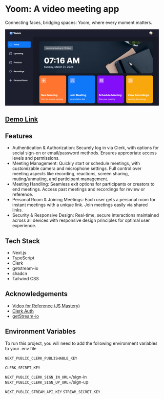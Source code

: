 
# Yoom: A video meeting app

Connecting faces, bridging spaces: Yoom, where every moment matters.


![Yooom](./yooom.vercel.app_.png)

## [Demo Link](https://yooom.vercel.app/)


## Features

- Authentication & Authorization: Securely log in via Clerk, with options for social sign-on or email/password methods. Ensures appropriate access levels and permissions.
- Meeting Management: Quickly start or schedule meetings, with customizable camera and microphone settings. Full control over meeting aspects like recording, reactions, screen sharing, muting/unmuting, and participant management.
- Meeting Handling: Seamless exit options for participants or creators to end meetings. Access past meetings and recordings for review or reference.
- Personal Room & Joining Meetings: Each user gets a personal room for instant meetings with a unique link. Join meetings easily via shared links.
- Security & Responsive Design: Real-time, secure interactions maintained across all devices with responsive design principles for optimal user experience.


## Tech Stack
- Next.js
- TypeScript
- Clerk
- getstream-io
- shadcn
- Tailwind CSS


## Acknowledgements

 - [Video for Reference (JS Mastery)](https://www.youtube.com/@javascriptmastery)
 - [Clerk Auth](https://clerk.com/docs/quickstarts/nextjs)
 - [getStream-io](https://getstream.io/video/docs/react/)


## Environment Variables

To run this project, you will need to add the following environment variables to your .env file

`NEXT_PUBLIC_CLERK_PUBLISHABLE_KEY`

`CLERK_SECRET_KEY`

`NEXT_PUBLIC_CLERK_SIGN_IN_URL`=/sign-in
`NEXT_PUBLIC_CLERK_SIGN_UP_URL`=/sign-up

`NEXT_PUBLIC_STREAM_API_KEY`
`STREAM_SECRET_KEY`
